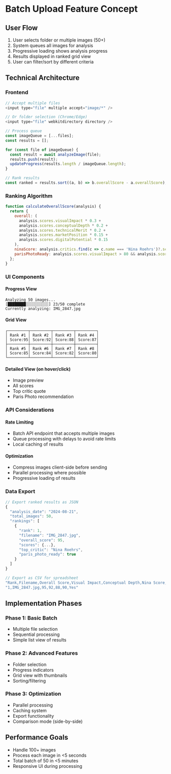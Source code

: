 # Batch Upload Feature Concept

## User Flow
1. User selects folder or multiple images (50+)
2. System queues all images for analysis
3. Progressive loading shows analysis progress
4. Results displayed in ranked grid view
5. User can filter/sort by different criteria

## Technical Architecture

### Frontend
```javascript
// Accept multiple files
<input type="file" multiple accept="image/*" />

// Or folder selection (Chrome/Edge)
<input type="file" webkitdirectory directory />

// Process queue
const imageQueue = [...files];
const results = [];

for (const file of imageQueue) {
  const result = await analyzeImage(file);
  results.push(result);
  updateProgress(results.length / imageQueue.length);
}

// Rank results
const ranked = results.sort((a, b) => b.overallScore - a.overallScore);
```

### Ranking Algorithm
```javascript
function calculateOverallScore(analysis) {
  return {
    overall: (
      analysis.scores.visualImpact * 0.3 +
      analysis.scores.conceptualDepth * 0.2 +
      analysis.scores.technicalMerit * 0.2 +
      analysis.scores.marketPosition * 0.15 +
      analysis.scores.digitalPotential * 0.15
    ),
    ninaScore: analysis.critics.find(c => c.name === 'Nina Roehrs')?.score || 0,
    parisPhotoReady: analysis.scores.visualImpact > 80 && analysis.scores.marketPosition > 75
  };
}
```

### UI Components

#### Progress View
```
Analyzing 50 images...
[████████░░░░░░░░░░] 23/50 complete
Currently analyzing: IMG_2847.jpg
```

#### Grid View
```
┌─────────┬─────────┬─────────┬─────────┐
│ Rank #1 │ Rank #2 │ Rank #3 │ Rank #4 │
│ Score:95│ Score:92│ Score:88│ Score:87│
├─────────┼─────────┼─────────┼─────────┤
│ Rank #5 │ Rank #6 │ Rank #7 │ Rank #8 │
│ Score:85│ Score:84│ Score:82│ Score:80│
└─────────┴─────────┴─────────┴─────────┘
```

#### Detailed View (on hover/click)
- Image preview
- All scores
- Top critic quote
- Paris Photo recommendation

### API Considerations

#### Rate Limiting
- Batch API endpoint that accepts multiple images
- Queue processing with delays to avoid rate limits
- Local caching of results

#### Optimization
- Compress images client-side before sending
- Parallel processing where possible
- Progressive loading of results

### Data Export
```javascript
// Export ranked results as JSON
{
  "analysis_date": "2024-08-21",
  "total_images": 50,
  "rankings": [
    {
      "rank": 1,
      "filename": "IMG_2847.jpg",
      "overall_score": 95,
      "scores": {...},
      "top_critic": "Nina Roehrs",
      "paris_photo_ready": true
    }
  ]
}

// Export as CSV for spreadsheet
"Rank,Filename,Overall Score,Visual Impact,Conceptual Depth,Nina Score,Paris Ready"
"1,IMG_2847.jpg,95,92,88,90,Yes"
```

## Implementation Phases

### Phase 1: Basic Batch
- Multiple file selection
- Sequential processing
- Simple list view of results

### Phase 2: Advanced Features
- Folder selection
- Progress indicators
- Grid view with thumbnails
- Sorting/filtering

### Phase 3: Optimization
- Parallel processing
- Caching system
- Export functionality
- Comparison mode (side-by-side)

## Performance Goals
- Handle 100+ images
- Process each image in <5 seconds
- Total batch of 50 in <5 minutes
- Responsive UI during processing